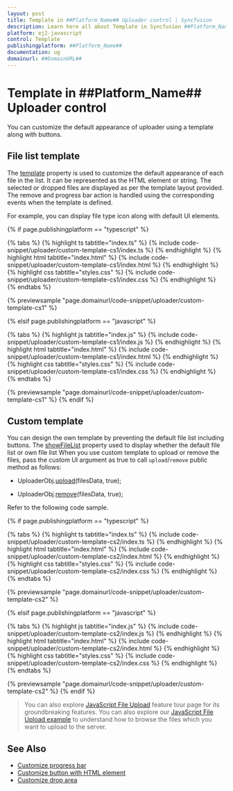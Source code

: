 ```yaml
---
layout: post
title: Template in ##Platform_Name## Uploader control | Syncfusion
description: Learn here all about Template in Syncfusion ##Platform_Name## Uploader control of Syncfusion Essential JS 2 and more.
platform: ej2-javascript
control: Template 
publishingplatform: ##Platform_Name##
documentation: ug
domainurl: ##DomainURL##
---
```


# Template in ##Platform_Name## Uploader control

You can customize the default appearance of uploader using a template along with buttons.

## File list template

The [template](../api/uploader/#template) property is used to customize the default appearance of each file in the list. It can be represented as the HTML element or string. The selected or dropped files are displayed as per the template layout provided. The remove and progress bar action is handled using the corresponding events when the template is defined.

For example, you can display file type icon along with default UI elements.

{% if page.publishingplatform == "typescript" %}

 {% tabs %}
{% highlight ts tabtitle="index.ts" %}
{% include code-snippet/uploader/custom-template-cs1/index.ts %}
{% endhighlight %}
{% highlight html tabtitle="index.html" %}
{% include code-snippet/uploader/custom-template-cs1/index.html %}
{% endhighlight %}
{% highlight css tabtitle="styles.css" %}
{% include code-snippet/uploader/custom-template-cs1/index.css %}
{% endhighlight %}
{% endtabs %}
        
{% previewsample "page.domainurl/code-snippet/uploader/custom-template-cs1" %}

{% elsif page.publishingplatform == "javascript" %}

{% tabs %}
{% highlight js tabtitle="index.js" %}
{% include code-snippet/uploader/custom-template-cs1/index.js %}
{% endhighlight %}
{% highlight html tabtitle="index.html" %}
{% include code-snippet/uploader/custom-template-cs1/index.html %}
{% endhighlight %}
{% highlight css tabtitle="styles.css" %}
{% include code-snippet/uploader/custom-template-cs1/index.css %}
{% endhighlight %}
{% endtabs %}

{% previewsample "page.domainurl/code-snippet/uploader/custom-template-cs1" %}
{% endif %}

## Custom template

You can design the own template by preventing the default file list including buttons. The [showFileList](../api/uploader/#showfilelist) property used to display whether the default file list or own file list When you use custom template to upload or remove the files, pass the custom UI argument as true to call `upload`/`remove` public method as follows:

* UploaderObj.[upload](../api/uploader/#upload)(filesData, true);

* UploaderObj.[remove](../api/uploader/#remove)(filesData, true);

Refer to the following code sample.

{% if page.publishingplatform == "typescript" %}

 {% tabs %}
{% highlight ts tabtitle="index.ts" %}
{% include code-snippet/uploader/custom-template-cs2/index.ts %}
{% endhighlight %}
{% highlight html tabtitle="index.html" %}
{% include code-snippet/uploader/custom-template-cs2/index.html %}
{% endhighlight %}
{% highlight css tabtitle="styles.css" %}
{% include code-snippet/uploader/custom-template-cs2/index.css %}
{% endhighlight %}
{% endtabs %}
        
{% previewsample "page.domainurl/code-snippet/uploader/custom-template-cs2" %}

{% elsif page.publishingplatform == "javascript" %}

{% tabs %}
{% highlight js tabtitle="index.js" %}
{% include code-snippet/uploader/custom-template-cs2/index.js %}
{% endhighlight %}
{% highlight html tabtitle="index.html" %}
{% include code-snippet/uploader/custom-template-cs2/index.html %}
{% endhighlight %}
{% highlight css tabtitle="styles.css" %}
{% include code-snippet/uploader/custom-template-cs2/index.css %}
{% endhighlight %}
{% endtabs %}

{% previewsample "page.domainurl/code-snippet/uploader/custom-template-cs2" %}
{% endif %}

> You can also explore [JavaScript File Upload](https://www.syncfusion.com/javascript-ui-controls/js-file-upload) feature tour page for its groundbreaking features. You can also explore our [JavaScript File Upload example](https://ej2.syncfusion.com/demos/#/material/uploader/default.html) to understand how to browse the files which you want to upload to the server.

## See Also

* [Customize progress bar](./how-to/customize-progressbar)
* [Customize button with HTML element](./how-to/customize-button-with-html-element)
* [Customize drop area](./how-to/hide-default-drop-area)
